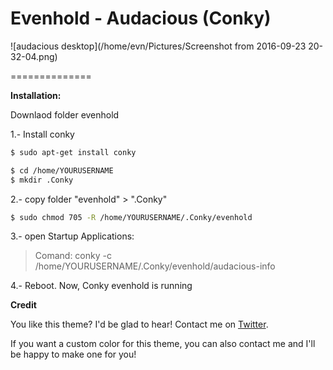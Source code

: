 Evenhold - Audacious (Conky)
=========================





![audacious desktop](/home/evn/Pictures/Screenshot from 2016-09-23 20-32-04.png)



==============

<b>Installation:</b>

Downlaod folder evenhold


1.- Install conky
```bash
$ sudo apt-get install conky
```
```bash
$ cd /home/YOURUSERNAME
$ mkdir .Conky
```
2.- copy folder "evenhold" > ".Conky"
```bash
$ sudo chmod 705 -R /home/YOURUSERNAME/.Conky/evenhold
```
3.- open Startup Applications:
>Comand:
   conky -c /home/YOURUSERNAME/.Conky/evenhold/audacious-info

4.- Reboot. Now, Conky evenhold is running


<b>Credit</b>



You like this theme? I'd be glad to hear! Contact me on [Twitter](https://twitter.com/jfvictorio).

If you want a custom color for this theme, you can also contact me and I'll be happy to make one for you!
